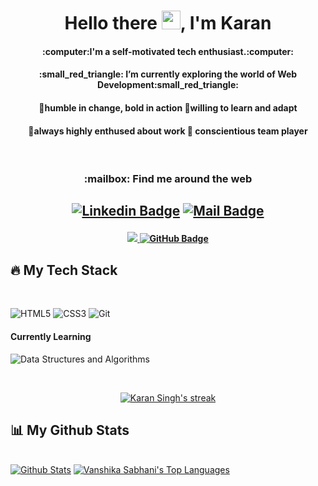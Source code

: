 <!--<a href="#"><img width="100%" height="400" src="https://comps.canstockphoto.com/computer-programmer-background-concept-pictures_csp30622188.jpg" height="90px"/></a>-->

<h1 align="center">Hello there <img src="https://raw.githubusercontent.com/MartinHeinz/MartinHeinz/master/wave.gif" width="30px">, I'm Karan</h1>
<h4 align="center">:computer:I'm a self-motivated tech enthusiast.:computer:</h4>
<b><h4 align="center"> :small_red_triangle: I’m currently exploring the world of Web Development:small_red_triangle:</h4></b>
<h4 align="center">🔷humble in change, bold in action    🔷willing to learn and adapt</h4>
<h4 align="center">🔷always highly enthused about work   🔷 conscientious team player</h4>

<br>

<h3 align="center"> :mailbox: Find me around the web </h3><h2 align="center">


[![Linkedin Badge](https://img.shields.io/badge/-Linkedin-0e76a8?style=for-the-badge&labelColor=0e76a8&logo=linkedin&logoColor=white)](https://www.linkedin.com/in/karan-singh227/)
    [![Mail Badge](https://img.shields.io/badge/-Gmail-c0392b?style=for-the-badge&labelColor=c0392b&logo=gmail&logoColor=white)](mailto:227karansingh@gmail.com)
    </h2>
    
<h4 align="center">
<a href="https://github.com/Karan227/github-profile-views-counter">
    <img src="https://komarev.com/ghpvc/?username=Karan227">
</a>
<a href="https://github.com/Karan227?tab=followers"><img src="https://img.shields.io/github/followers/Karan227?label=Followers&style=social" alt="GitHub Badge"></a>

</h4>


## 🔥 My Tech Stack

<br />

![HTML5](https://img.shields.io/badge/-HTML5-black?style=for-the-badge&logo=appveyor)
![CSS3](https://img.shields.io/badge/-CSS3-black?style=for-the-badge&logo=appveyor)
![Git](https://img.shields.io/badge/-Git-black?style=for-the-badge&logo=appveyor)

#### Currently Learning
![Data Structures and Algorithms](https://img.shields.io/badge/-Data_Structures_and_Algorithms-black?style=for-the-badge&logo=appveyor)


<br/>

<p align="center">
    <a href="https://github.com/Karan227/github-readme-streak-stats">
        <img title="🔥 Get streak stats for your profile at git.io/streak-stats" alt="Karan Singh's streak" src="https://github-readme-streak-stats.herokuapp.com/?user=Karan227&theme=black-ice&hide_border=true&stroke=0000&bg_color=0D1117"/>
    </a>
</p>

## 📊 My Github Stats

  <br/>
    <a href="https://github.com/Karan227/github-readme-stats"><img alt="Github Stats" src="https://github-readme-stats.vercel.app/api?username=Karan227&show_icons=true&count_private=true&theme=react&hide_border=true&bg_color=0D1117" /></a>
  <a href="https://github.com/Karan227/github-readme-stats"><img alt="Vanshika Sabhani's Top Languages" src="https://github-readme-stats.vercel.app/api/top-langs/?username=Karan227&langs_count=8&count_private=true&layout=compact&theme=react&hide_border=true&bg_color=0D1117" /></a>
  <br/>
 

<br/>
<br/>
<!---<a href="https://github.com/Vanshika-11/github-readme-activity-graph"><img alt="My Activity Graph" src="https://activity-graph.herokuapp.com/graph?username=Vanshika-11&bg_color=0D1117&color=5BCDEC&line=5BCDEC&point=FFFFFF&hide_border=true" /></a>  --->


